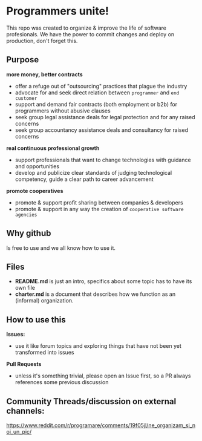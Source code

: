 # Programmers unite!
This repo was created to organize & improve the life of software profesionals. 
We have the power to commit changes and deploy on production, don't forget this.

## Purpose

**more money, better contracts**
- offer a refuge out of "outsourcing" practices that plague the industry
- advocate for and seek direct relation between `programmer` and `end customer`
- support and demand fair contracts (both employment or b2b) for programmers without abusive clauses
- seek group legal assistance deals for legal protection and for any raised concerns
- seek group accountancy assistance deals and consultancy for raised concerns

**real continuous professional growth**
- support professionals that want to change technologies with guidance and opportunities
- develop and publicize clear standards of judging technological competency, guide a clear path to career advancement

**promote cooperatives**
- promote & support profit sharing between companies & developers
- promote & support in any way the creation of `cooperative software agencies`

## Why github
Is free to use and we all know how to use it.

## Files
- **README.md** is just an intro, specifics about some topic has to have its own file
- **charter.md** is a document that describes how we function as an (informal) organization.

## How to use this
**Issues:**
- use it like forum topics and exploring things that have not been yet transformed into issues

**Pull Requests**
- unless it's something trivial, please open an Issue first, so a PR always references some previous discussion

## Community Threads/discussion on external channels:
https://www.reddit.com/r/programare/comments/19f05jl/ne_organizam_si_noi_un_pic/
